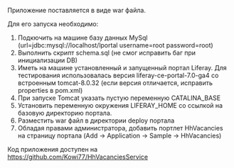 
Приложение поставляется в виде war файла.

Для его запуска необходимо:
1) Подкючить на машине базу данных MySql (url=jdbc:mysql://localhost/lportal username=root password=root)
2) Выполнить скрипт schema.sql (не смог исправить баг при инициализации DB)
3) Иметь на машине установленный и запущенный портал Liferay. Для тестирования использовалась версия liferay-ce-portal-7.0-ga4
    со встроенным tomcat-8.0.32 (если версия отличается, исправить properties в pom.xml)
4) При запуске Tomcat указать пустую переменную CATALINA_BASE
5) Установить переменную окружения LIFERAY_HOME со ссылкой на базовую директорию портала.
6) Разместить war файл в директории deploy портала
7) Обладая правами администратора, добавить портлет HhVacancies на страницу портала (Add -> Application -> Sample -> HhVacancies)

Код приложения доступен на https://github.com/Kowi77/HhVacanciesService

